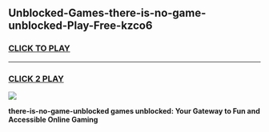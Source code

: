 
## Unblocked-Games-there-is-no-game-unblocked-Play-Free-kzco6
<h3>
<a href="https://premium76.site?title=there-is-no-game-unblocked&ref=10A">CLICK TO PLAY</a></h3>
<hr>

<h3>
<a href="https://premium76.site?title=there-is-no-game-unblocked&ref=10A">CLICK 2 PLAY</a>
  
</h3>

<a href="https://premium76.site?title=there-is-no-game-unblocked&ref=10A"><img src="https://clearcache.store/games.png"></a>


**there-is-no-game-unblocked games unblocked: Your Gateway to Fun and Accessible Online Gaming**
